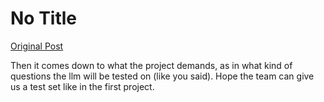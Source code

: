 # No Title

[Original Post](https://discourse.onlinedegree.iitm.ac.in/t/169029/17)

<p>Then it comes down to what the project demands, as in what kind of questions the llm will be tested on (like you said). Hope the team can give us a test set like in the first project.</p>